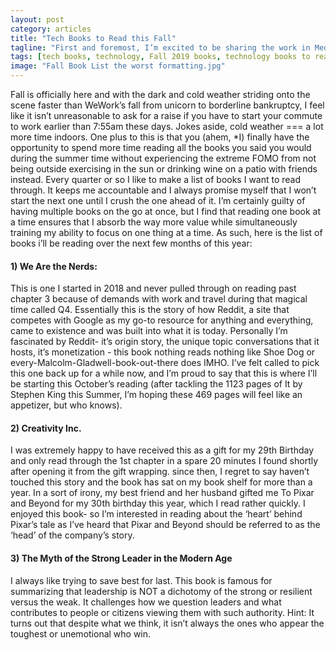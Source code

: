 ```yaml
---
layout: post
category: articles
title: "Tech Books to Read this Fall"
tagline: "First and foremost, I’m excited to be sharing the work in Meditations on Tech with you."
tags: [tech books, technology, Fall 2019 books, technology books to read, tech books to read fall 2019]
image: "Fall Book List the worst formatting.jpg"
---
```

Fall is officially here and with the dark and cold weather striding onto the scene faster than WeWork’s fall from unicorn to borderline bankruptcy, I feel like it isn’t unreasonable to ask for a raise if you have to start your commute to work earlier than 7:55am these days.
Jokes aside, cold weather === a lot more time indoors. One plus to this is that you (ahem, *I) finally have the opportunity to spend more time reading all the books you said you would during the summer time without experiencing the extreme FOMO from not being outside exercising in the sun or drinking wine on a patio with friends instead.
Every quarter or so I like to make a list of books I want to read through. It keeps me accountable and I always promise myself that I won’t start the next one until I crush the one ahead of it. I’m certainly guilty of having multiple books on the go at once, but I find that reading one book at a time ensures that I absorb the way more value while simultaneously training my ability to focus on one thing at a time. 
As such, here is the list of books i’ll be reading over the next few months of this year:

#### 1) We Are the Nerds:

This is one I started in 2018 and never pulled through on reading past chapter 3 because of demands with work and travel during that magical time called Q4. Essentially this is the story of how Reddit, a site that competes with Google as my go-to resource for anything and everything, came to existence and was built into what it is today. Personally I’m fascinated by Reddit- it’s origin story, the unique topic conversations that it hosts, it’s monetization - this book nothing reads nothing like Shoe Dog or every-Malcolm-Gladwell-book-out-there does IMHO. I’ve felt called to pick this one back up for a while now, and I’m proud to say that this is where I’ll be starting this October’s reading (after tackling the 1123 pages of It by Stephen King this Summer, I’m hoping these 469 pages will feel like an appetizer, but who knows).

#### 2) Creativity Inc. 
I was extremely happy to have received this as a gift for my 29th Birthday and only read through the 1st chapter in a spare 20 minutes I found shortly after opening it from the gift wrapping. since then, I regret to say haven’t touched this story and the book has sat on my book shelf for more than a year. In a sort of irony, my best friend and her husband gifted me To Pixar and Beyond for my 30th birthday this year, which I read rather quickly. I enjoyed this book- so I’m interested in reading about the ‘heart’ behind Pixar’s tale as I’ve heard that Pixar and Beyond should be referred to as the ‘head’ of the company’s story. 

#### 3) The Myth of the Strong Leader in the Modern Age

I always like trying to save best for last. This book is famous for summarizing that leadership is NOT a dichotomy of the strong or resilient versus the weak. It challenges how we question leaders and what contributes to people or citizens viewing them with such authority. Hint: It turns out that despite what we think, it isn’t always the ones who appear the toughest or unemotional who win.
